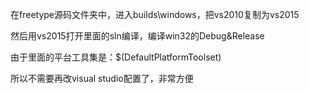 在freetype源码文件夹中，进入builds\windows，把vs2010复制为vs2015

然后用vs2015打开里面的sln编译，编译win32的Debug&Release



由于里面的平台工具集是：$(DefaultPlatformToolset)

所以不需要再改visual studio配置了，非常方便